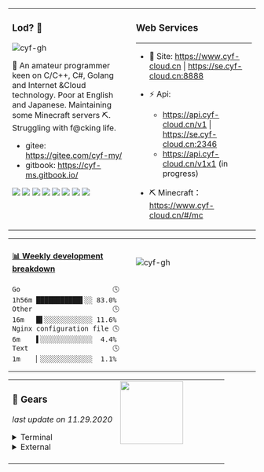 <!--
 * @Date: 2020-08-25 14:34:25
 * @LastEditors: cyf
 * @LastEditTime: 2020-09-04 23:58:07
 * @FilePath: \cyf-gh\README.md
 * @Description: What is mind? No matter. What is matter? Nevermind.
-->

<table>
<tr>
<td valign="top" width="50%">
 
 ### Lod? 🤔 
<p align="left"> <img src="https://komarev.com/ghpvc/?username=cyf-gh" alt="cyf-gh" /> </p>


 🌱 An amateur programmer keen on C/C++, C#, Golang and Internet &Cloud technology. Poor at English and Japanese. Maintaining some Minecraft servers ⛏. Struggling with f@cking life.

* gitee: https://gitee.com/cyf-my/
* gitbook: https://cyf-ms.gitbook.io/

[![](https://img.shields.io/badge/OnePlus-7%20Pro-f5010c?style=flat-square&logo=oneplus&logoColor=ffffff)](https://www.oneplus.com/)
[![](https://img.shields.io/badge/Windows-10-2376bc?style=flat-square&logo=windows&logoColor=ffffff)](https://www.microsoft.com/windows/get-windows-10)
[![](https://img.shields.io/badge/-Linux-fcc624?style=flat-square&logo=linux&logoColor=white)](https://www.linuxfoundation.org/)
[![](https://img.shields.io/badge/-Vue.js-4fc08d?style=flat-square&logo=vue.js&logoColor=ffffff)](https://vuejs.org/)
<img src="https://img.shields.io/badge/-Bootstrap-563D7C.svg?logo=bootstrap&style=flat-square">
[![](https://img.shields.io/badge/-Nginx-269539?style=flat-square&logo=nginx&logoColor=ffffff)](https://nginx.org/)
[![](https://img.shields.io/badge/-Git-f05032?style=flat-square&logo=git&logoColor=white)](https://git-scm.com/)
<img src="https://img.shields.io/badge/-golang-76E1FE.svg?logo=go&style=flat-square">

</td>
<td valign="top" width="50%">

### Web Services
---
* 👯 Site: https://www.cyf-cloud.cn | https://se.cyf-cloud.cn:8888
* ⚡ Api: 
  * https://api.cyf-cloud.cn/v1 | https://se.cyf-cloud.cn:2346
  * https://api.cyf-cloud.cn/v1x1 (in progress)

* ⛏ Minecraft：https://www.cyf-cloud.cn/#/mc

</td>
</tr>
</table>

<table>
<tr>
<td valign="top" width="50%">

 <!-- waka-box start -->
#### <a href="https://gist.github.com/31a37954e5aa6f6a38e2b249e472ed9f" target="_blank">📊 Weekly development breakdown</a>
```text
Go                       🕓 1h56m ███████████▌░░ 83.0%
Other                    🕓 16m   █▌░░░░░░░░░░░░ 11.6%
Nginx configuration file 🕓 6m    ▌░░░░░░░░░░░░░  4.4%
Text                     🕓 1m    ▏░░░░░░░░░░░░░  1.1%
```
<!-- Powered by https://github.com/YouEclipse/waka-box-go . -->
<!-- waka-box end -->

</td>
<td valign="top" width="50%">
 <br>
<p><img align="center" src="https://github-readme-stats.vercel.app/api?username=cyf-gh&show_icons=true" alt="cyf-gh" /></p>
</td>
</tr>
</table>

<table>
<tr>
<td valign="top" width="50%">

### 🔭 Gears
*last update on 11.29.2020*
<details>
<summary>Terminal</summary>

*Phone*

OnePlus Pro 7
* 8G RAM
* 256G Storage
* Snapdragon 855

*Tablet*

iPad Mini 2 32G

*Laptop*

Dell Precision 3510
* Intel Core i7-6820HQ
* 16G 2133 x 1
* 480G NVME SSD
* AMD FirePro W5130M
* 1080P 120hz LCD

*Desktop*

* Intel X79 Motherboard
* Antec EAG 450W ( Gold )
* Intel Xeon E5 2650 v2
* 8G 1333 ECC x 2
* 480G SATA SSD
* AMD RX 470
*Displays*

* Samsung S24D360
* Dell U2311H

*Server*

* ASUS P7P55 Deluxe
* Antec EAG 500W ( Gold )
* Intel Xeon 3440x
* 8G 1333 x 2
* 4TB + 320G + 500G HDD
* 64G msata SSD + 128 SATA SSD
</details>


<details>
<summary>External</summary>

*Keyboards*

* Durgod Taurus K320 (MX Silver)
* ~~Steampunk (MX Blue)~~
* Plum Niz 66(Niz Capacitive)
* IBM Model M Blue
* Box white 84
* OutEmu purple + Box red + Box black 84

*Mouse*

* Logitech MX Master 2S
* Free Alienware Mouse

*🎮Joysticks*

* Xbox One S White 
* PS3 Dualshock
* BETOP Bet 2d

*Headphones*

* Sony MDR-CD900st
* Sony MDR-EX750na( with Fiio BTR1K Bluetooth Amplifier )
* GRADO se125e
  
*Protable Storage*

* 2TB + 500G 5400rpm
* 500G 7400rpm
* 240G Samsung SSD

</details>
<br>

</td>
<td valign="top" width="50%">

<img style="margin-left: auto;margin-right: auto;width: 8em" src="https://github.com/YouEclipse/YouEclipse/blob/master/go.gif" width="100">

</td>
</tr>
</table>
